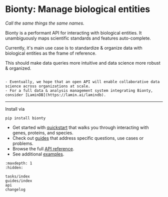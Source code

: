# Bionty: Manage biological entities

*Call the same things the same names.*

Bionty is a performant API for interacting with biological entities. It unambiguously maps scientific standards and features auto-complete.

Currently, it's main use case is to standardize & organize data with biological entities as the frame of reference.

This should make data queries more intuitive and data science more robust & organized.

```{notes}

- Eventually, we hope that an open API will enable collaborative data science across organizations at scale.
- For a full data & analysis management system integrating Bionty, consider [LaminDB](https://lamin.ai/lamindb).
```

---

Install via

```
pip install bionty
```

- Get started with [quickstart](guides/quickstart) that walks you through interacting with genes, proteins, and species.
- Check out [guides](guides/index) that address specific questions, use cases or problems.
- Browse the full [API reference](api).
- See additional [examples](examples/index).

```{toctree}
:maxdepth: 1
:hidden:

tasks/index
guides/index
api
changelog
```

